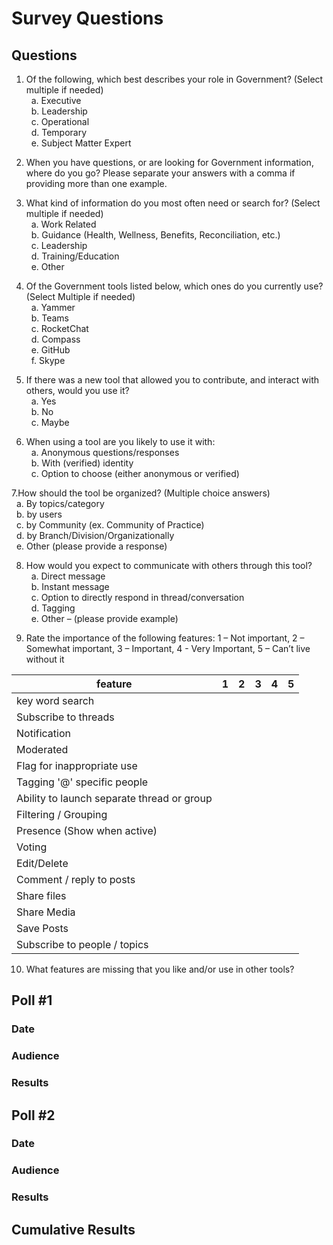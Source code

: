 # Survey Questions

## Questions

1. Of the following, which best describes your role in Government? (Select multiple if needed)  
&nbsp; a. Executive  
&nbsp; b. Leadership  
&nbsp; c. Operational  
&nbsp; d. Temporary  
&nbsp; e. Subject Matter Expert  
  
2. When you have questions, or are looking for Government information, where do you go? Please separate your answers with a comma if providing more than one example.  
  
3.  What kind of information do you most often need or search for? (Select multiple if needed)  
&nbsp; a. Work Related  
&nbsp; b. Guidance (Health, Wellness, Benefits, Reconciliation, etc.)  
&nbsp; c. Leadership  
&nbsp; d. Training/Education  
&nbsp; e. Other
  
4. Of the Government tools listed below, which ones do you currently use? (Select Multiple if needed)  
&nbsp; a. Yammer  
&nbsp; b. Teams  
&nbsp; c. RocketChat  
&nbsp; d. Compass  
&nbsp; e. GitHub  
&nbsp; f. Skype  
  
5. If there was a new tool that allowed you to contribute, and interact with others, would you use it?    
&nbsp; a. Yes  
&nbsp; b. No  
&nbsp; c. Maybe    
  
6. When using a tool are you likely to use it with:   
&nbsp; a. Anonymous questions/responses  
&nbsp; b. With (verified) identity   
&nbsp; c. Option to choose (either anonymous or verified)  
   
7.How should the tool be organized? (Multiple choice answers)    
&nbsp; a. By topics/category  
&nbsp; b. by users  
&nbsp; c. by Community (ex. Community of Practice)  
&nbsp; d. by Branch/Division/Organizationally   
&nbsp; e. Other (please provide a response)  
  
8. How would you expect to communicate with others through this tool?   
&nbsp; a. Direct message   
&nbsp; b. Instant message   
&nbsp; c. Option to directly respond in thread/conversation   
&nbsp; d. Tagging   
&nbsp; e. Other – (please provide example)   
  
9. Rate the importance of the following features:
1 – Not important, 2 – Somewhat important, 3 – Important, 4 - Very Important, 5 – Can’t live without it 
  
| feature | 1 | 2 | 3 | 4 | 5 |
| --- | --- | --- | --- | --- | --- |
| key word search |  
| Subscribe to threads |
| Notification |
| Moderated |
| Flag for inappropriate use |
| Tagging '@' specific people |
| Ability to launch separate thread or group |
| Filtering / Grouping |
| Presence (Show when active) |
| Voting |
| Edit/Delete | 
| Comment / reply to posts |
| Share files |
| Share Media |
| Save Posts |
| Subscribe to people / topics |
  
10. What features are missing that you like and/or use in other tools?  



## Poll #1
### Date
### Audience
### Results

## Poll #2
### Date
### Audience
### Results

## Cumulative Results
